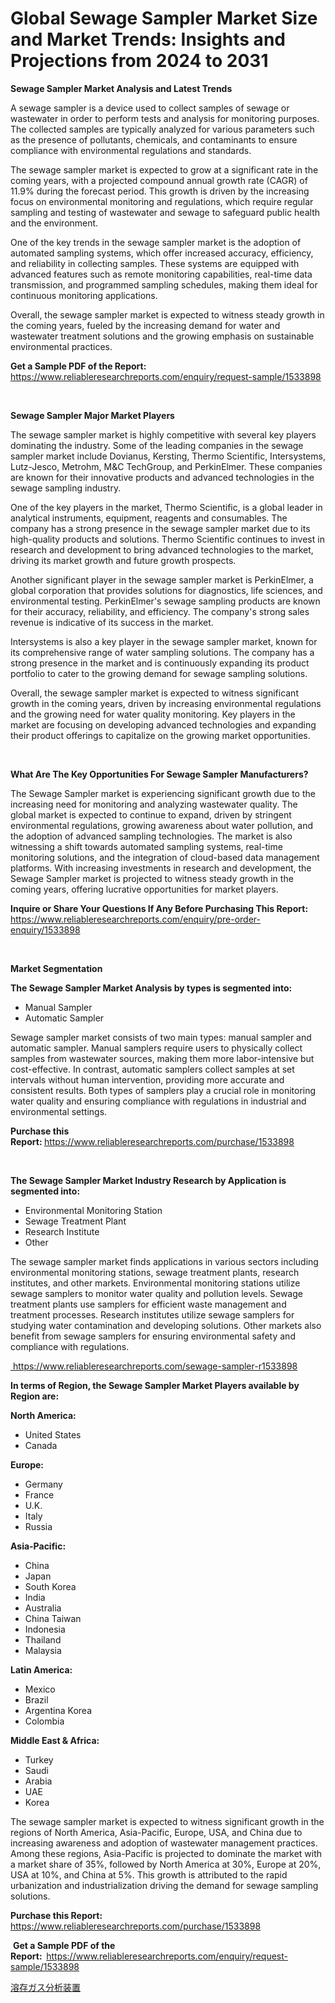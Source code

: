 <p><h1>Global Sewage Sampler Market Size and Market Trends: Insights and Projections from 2024 to 2031</h1></p><p><strong>Sewage Sampler Market Analysis and Latest Trends</strong></p>
<p><p>A sewage sampler is a device used to collect samples of sewage or wastewater in order to perform tests and analysis for monitoring purposes. The collected samples are typically analyzed for various parameters such as the presence of pollutants, chemicals, and contaminants to ensure compliance with environmental regulations and standards.</p><p>The sewage sampler market is expected to grow at a significant rate in the coming years, with a projected compound annual growth rate (CAGR) of 11.9% during the forecast period. This growth is driven by the increasing focus on environmental monitoring and regulations, which require regular sampling and testing of wastewater and sewage to safeguard public health and the environment.</p><p>One of the key trends in the sewage sampler market is the adoption of automated sampling systems, which offer increased accuracy, efficiency, and reliability in collecting samples. These systems are equipped with advanced features such as remote monitoring capabilities, real-time data transmission, and programmed sampling schedules, making them ideal for continuous monitoring applications.</p><p>Overall, the sewage sampler market is expected to witness steady growth in the coming years, fueled by the increasing demand for water and wastewater treatment solutions and the growing emphasis on sustainable environmental practices.</p></p>
<p><strong>Get a Sample PDF of the Report:&nbsp;</strong> <a href="https://www.reliableresearchreports.com/enquiry/request-sample/1533898">https://www.reliableresearchreports.com/enquiry/request-sample/1533898</a></p>
<p>&nbsp;</p>
<p><strong>Sewage Sampler Major Market Players</strong></p>
<p><p>The sewage sampler market is highly competitive with several key players dominating the industry. Some of the leading companies in the sewage sampler market include Dovianus, Kersting, Thermo Scientific, Intersystems, Lutz-Jesco, Metrohm, M&C TechGroup, and PerkinElmer. These companies are known for their innovative products and advanced technologies in the sewage sampling industry.</p><p>One of the key players in the market, Thermo Scientific, is a global leader in analytical instruments, equipment, reagents and consumables. The company has a strong presence in the sewage sampler market due to its high-quality products and solutions. Thermo Scientific continues to invest in research and development to bring advanced technologies to the market, driving its market growth and future growth prospects.</p><p>Another significant player in the sewage sampler market is PerkinElmer, a global corporation that provides solutions for diagnostics, life sciences, and environmental testing. PerkinElmer's sewage sampling products are known for their accuracy, reliability, and efficiency. The company's strong sales revenue is indicative of its success in the market.</p><p>Intersystems is also a key player in the sewage sampler market, known for its comprehensive range of water sampling solutions. The company has a strong presence in the market and is continuously expanding its product portfolio to cater to the growing demand for sewage sampling solutions.</p><p>Overall, the sewage sampler market is expected to witness significant growth in the coming years, driven by increasing environmental regulations and the growing need for water quality monitoring. Key players in the market are focusing on developing advanced technologies and expanding their product offerings to capitalize on the growing market opportunities.</p></p>
<p>&nbsp;</p>
<p><strong>What Are The Key Opportunities For Sewage Sampler Manufacturers?</strong></p>
<p><p>The Sewage Sampler market is experiencing significant growth due to the increasing need for monitoring and analyzing wastewater quality. The global market is expected to continue to expand, driven by stringent environmental regulations, growing awareness about water pollution, and the adoption of advanced sampling technologies. The market is also witnessing a shift towards automated sampling systems, real-time monitoring solutions, and the integration of cloud-based data management platforms. With increasing investments in research and development, the Sewage Sampler market is projected to witness steady growth in the coming years, offering lucrative opportunities for market players.</p></p>
<p><strong>Inquire or Share Your Questions If Any Before Purchasing This Report:</strong> <a href="https://www.reliableresearchreports.com/enquiry/pre-order-enquiry/1533898">https://www.reliableresearchreports.com/enquiry/pre-order-enquiry/1533898</a></p>
<p>&nbsp;</p>
<p><strong>Market Segmentation</strong></p>
<p><strong>The Sewage Sampler Market Analysis by types is segmented into:</strong></p>
<p><ul><li>Manual Sampler</li><li>Automatic Sampler</li></ul></p>
<p><p>Sewage sampler market consists of two main types: manual sampler and automatic sampler. Manual samplers require users to physically collect samples from wastewater sources, making them more labor-intensive but cost-effective. In contrast, automatic samplers collect samples at set intervals without human intervention, providing more accurate and consistent results. Both types of samplers play a crucial role in monitoring water quality and ensuring compliance with regulations in industrial and environmental settings.</p></p>
<p><strong>Purchase this Report:&nbsp;</strong><a href="https://www.reliableresearchreports.com/purchase/1533898">https://www.reliableresearchreports.com/purchase/1533898</a></p>
<p>&nbsp;</p>
<p><strong>The Sewage Sampler Market Industry Research by Application is segmented into:</strong></p>
<p><ul><li>Environmental Monitoring Station</li><li>Sewage Treatment Plant</li><li>Research Institute</li><li>Other</li></ul></p>
<p><p>The sewage sampler market finds applications in various sectors including environmental monitoring stations, sewage treatment plants, research institutes, and other markets. Environmental monitoring stations utilize sewage samplers to monitor water quality and pollution levels. Sewage treatment plants use samplers for efficient waste management and treatment processes. Research institutes utilize sewage samplers for studying water contamination and developing solutions. Other markets also benefit from sewage samplers for ensuring environmental safety and compliance with regulations.</p></p>
<p><a href="https://www.reliableresearchreports.com/sewage-sampler-r1533898">&nbsp;https://www.reliableresearchreports.com/sewage-sampler-r1533898</a></p>
<p><strong>In terms of Region, the Sewage Sampler Market Players available by Region are:</strong></p>
<p>
    <p> <strong> North America: </strong>
        <ul>
            <li>United States</li>
            <li>Canada</li>
        </ul>
        </p> 
    <p> <strong> Europe: </strong>
        <ul>
            <li>Germany</li>
            <li>France</li>
            <li>U.K.</li>
            <li>Italy</li>
            <li>Russia</li>
        </ul>
        </p> 
    <p> <strong> Asia-Pacific: </strong>
        <ul>
            <li>China</li>
            <li>Japan</li>
            <li>South Korea</li>
            <li>India</li>
            <li>Australia</li>
            <li>China Taiwan</li>
            <li>Indonesia</li>
            <li>Thailand</li>
            <li>Malaysia</li>
        </ul>
        </p> 
    <p> <strong> Latin America: </strong>
        <ul>
            <li>Mexico</li>
            <li>Brazil</li>
            <li>Argentina Korea</li>
            <li>Colombia</li>
        </ul>
        </p> 
    <p> <strong> Middle East & Africa: </strong>
        <ul>
            <li>Turkey</li>
            <li>Saudi</li>
            <li>Arabia</li>
            <li>UAE</li>
            <li>Korea</li>
        </ul>
    </p>
    </p>
<p><p>The sewage sampler market is expected to witness significant growth in the regions of North America, Asia-Pacific, Europe, USA, and China due to increasing awareness and adoption of wastewater management practices. Among these regions, Asia-Pacific is projected to dominate the market with a market share of 35%, followed by North America at 30%, Europe at 20%, USA at 10%, and China at 5%. This growth is attributed to the rapid urbanization and industrialization driving the demand for sewage sampling solutions.</p></p>
<p><strong>Purchase this Report: </strong><a href="https://www.reliableresearchreports.com/purchase/1533898">https://www.reliableresearchreports.com/purchase/1533898</a></p>
<p>&nbsp;<strong>Get a Sample PDF of the Report:&nbsp;&nbsp;</strong><a href="https://www.reliableresearchreports.com/enquiry/request-sample/1533898">https://www.reliableresearchreports.com/enquiry/request-sample/1533898</a></p>
<p><strong></strong></p>
<p><p><a href="https://medium.com/@elishelacruz56456/%E8%A7%A3%E6%9E%90%E3%82%AC%E3%82%B9%E5%88%86%E6%9E%90%E6%A9%9F%E5%99%A8%E3%81%AE%E5%B8%82%E5%A0%B4%E3%82%B7%E3%82%A7%E3%82%A2%E3%81%AE%E9%80%B2%E5%8C%96%E3%81%A8%E5%B8%82%E5%A0%B4%E6%88%90%E9%95%B7%E3%83%88%E3%83%AC%E3%83%B3%E3%83%892024%E5%B9%B4-2031%E5%B9%B4-8d39fff4f00c">溶存ガス分析装置</a></p></p>